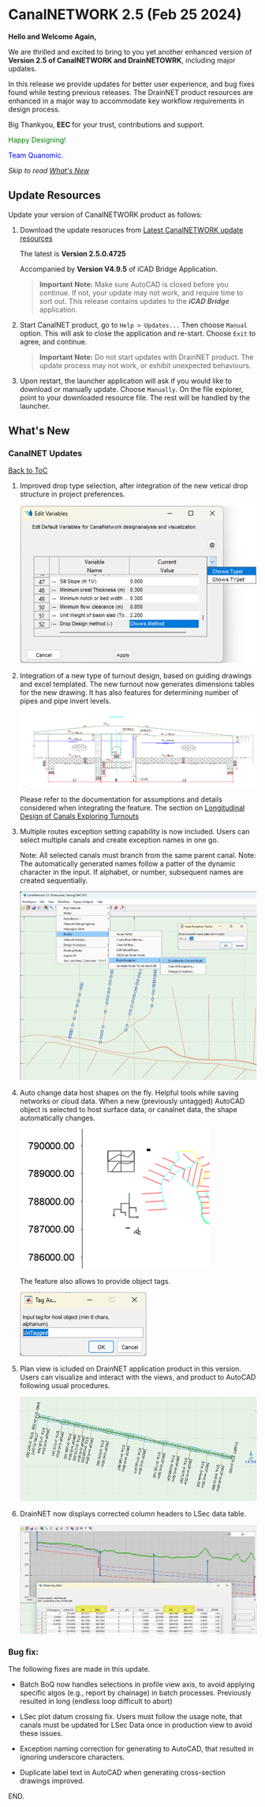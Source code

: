﻿# CanalNETWORK 2.5 (Feb 25 2024)




**Hello and Welcome Again,**

We are thrilled and excited to bring to you yet another enhanced version of <strong> Version 2.5 of CanalNETWORK and DrainNETOWRK</strong>, including major updates.

In this release we provide updates for better user experience, and bug fixes found while testing previous releases. The DrainNET product resources are enhanced in a major way to accommodate key workflow requirements in design process.



Big Thankyou, <strong> EEC  </strong> for your trust, contributions and support.


<p style="color:green"> Happy Designing! </p>

<p style="color:blue">Team Quanomic.</p>


*Skip to read [What's New](#whats-new)*



## Update Resources

Update your version of CanalNETWORK product as follows:
1. Download the update resoruces from [Latest CanalNETWORK update resources](https://drive.google.com/uc?export=download&id=1Ov_tptZDHdrvIf7o1ogrlfpb_iWiBgvD)

    The latest is **Version 2.5.0.4725**

    Accompanied by **Version V4.9.5** of iCAD Bridge Application.


    > **Important Note:** Make sure AutoCAD is closed before you continue. If not, your update may not work, and require time to sort out. This release contains updates to the ***iCAD Bridge*** application.

2. Start CanalNET product, go to `Help > Updates...` Then choose `Manual` option. This will ask to close the application and re-start. Choose `Exit` to agree, and continue.
 

    > **Important Note:** Do not start updates with DrainNET product. The update process may not work, or exhibit unexpected behaviours.

3. Upon restart, the launcher application will ask if you would like to download or manually update. Choose `Manually`. On the file explorer, point to your downloaded resource file. The rest will be handled by the launcher.



## What's New

### CanalNET Updates

[Back to ToC](#table-of-contents)

1. Improved drop type selection, after integration of the new vetical drop structure in project preferences.

    <img src="./media/Image 001.png">



1. Integration of a new type of turnout design, based on guiding drawings and excel templated. The new turnout now generates dimensions tables for the new drawing. It has also features for determining number of pipes and pipe invert levels.

    <img src="./media/Image 002.png">

    Please refer to the documentation for assumptions and details considered when integrating the feature. The section on [Longitudinal Design of Canals Exploring Turnouts]()


1. Multiple routes exception setting capability is now included. Users can select multiple canals and create exception names in one go. 

    Note: All selected canals must branch from the same parent canal.
    Note: The automatically generated names follow a patter of the dynamic character in the input. If alphabet, or number, subsequent names are created sequentially.


    <img src="./media/Image 003.png" style="width:6in">

    
1. Auto change data host shapes on the fly. Helpful tools while saving networks or cloud data. When a new (previously untagged) AutoCAD object is selected to host surface data, or canalnet data, the shape automatically changes.

    <img src="./media/Image 004.png" style="width:4in">

    The feature also allows to provide object tags.

    <img src="./media/Image 005.png" >

 
2. Plan view is icluded on DrainNET application product in this version. Users can visualize and interact with the views, and product to AutoCAD following usual procedures.

    <img src="./media/Image 006.png" >

 1.  DrainNET now displays corrected column headers to LSec data table.

     <img src="./media/Image 007.png" style="width:6in">

 
 
### Bug fix:

The following fixes are made in this update.

- Batch BoQ now handles selections in profile view axis, to avoid applying specific algos (e.g., report by chainage) in batch processes. Previously resulted in long (endless loop difficult to abort)


- LSec plot datum crossing fix. Users must follow the usage note, that canals must be updated for LSec Data once in production view to avoid these issues.

- Exception naming correction for generating to AutoCAD, that resulted in ignoring underscore characters.

- Duplicate label text in AutoCAD when generating cross-section drawings improved.


END.